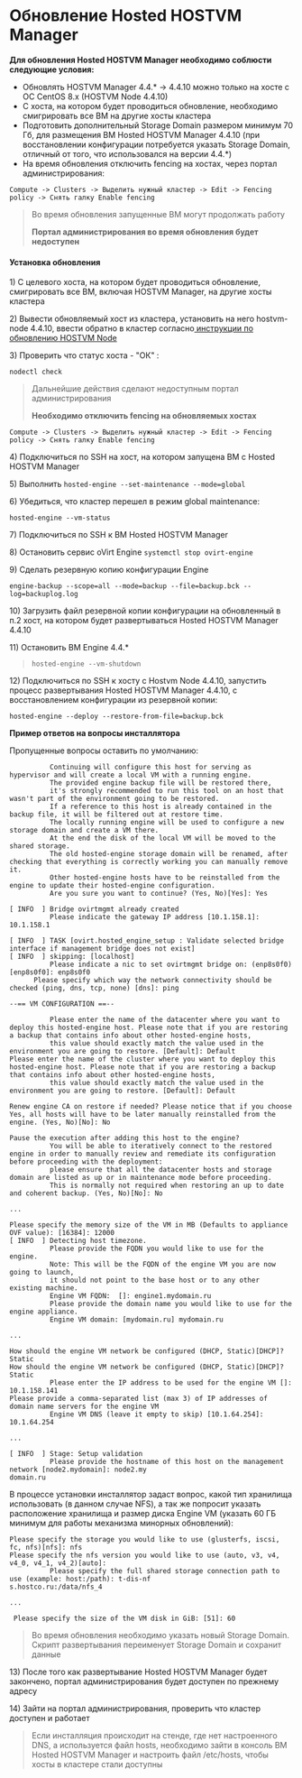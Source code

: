 # Обновление Hosted HOSTVM Manager

**Для обновления Hosted HOSTVM Manager необходимо соблюсти следующие условия:**

* Обновлять HOSTVM Manager 4.4.\* -> 4.4.10 можно только на хосте с ОС CentOS 8.x (HOSTVM Node 4.4.10)
* С хоста, на котором будет проводиться обновление, необходимо смигрировать  все ВМ на другие хосты кластера&#x20;
* Подготовить дополнительный Storage Domain размером минимум 70 Гб, для размещения ВМ Hosted HOSTVM Manager 4.4.10 (при восстановлении конфигурации потребуется указать Storage Domain, отличный от того, что использовался на версии 4.4.\*)
* На время обновления отключить fencing на хостах, через портал администрирования:

`Compute -> Clusters -> Выделить нужный кластер -> Edit -> Fencing policy -> Снять галку Enable fencing`

> Во время обновления запущенные ВМ могут продолжать работу
>
> **Портал администрирования во время обновления будет недоступен**

#### Установка обновления

1\) С целевого хоста, на котором будет проводиться обновление, смигрировать все ВМ, включая HOSTVM Manager, на другие хосты кластера

2\) Вывести обновляемый хост из кластера, установить на него hostvm-node 4.4.10, ввести обратно в кластер согласно[ инструкции по обновлению HOSTVM Node](obnovlenie-hostvm-node.md)

3\) Проверить что статус хоста - "ОК" :

`nodectl check`

> Дальнейшие действия сделают недоступным портал администрирования
>
> **Необходимо отключить fencing на обновляемых хостах**

`Compute -> Clusters -> Выделить нужный кластер -> Edit -> Fencing policy -> Снять галку Enable fencing`

4\) Подключиться по SSH на хост, на котором запущена ВМ с Hosted HOSTVM Manager

5\) Выполнить `hosted-engine --set-maintenance --mode=global`

6\) Убедиться, что кластер перешел в режим global maintenance:

`hosted-engine --vm-status`

7\) Подключиться по SSH к ВМ Hosted HOSTVM Manager

8\) Остановить сервис oVirt Engine `systemctl stop ovirt-engine`

9\) Сделать резервную копию конфигурации Engine

`engine-backup --scope=all --mode=backup --file=backup.bck --log=backuplog.log`

10\) Загрузить файл резервной копии конфигурации на обновленный в п.2 хост, на котором будет развертываться Hosted HOSTVM Manager 4.4.10

11\) Остановить ВМ Engine 4.4.\*

> `hosted-engine --vm-shutdown`

12\) Подключиться по SSH к хосту с Hostvm Node 4.4.10, запустить процесс развертывания Hosted HOSTVM Manager 4.4.10, с восстановлением конфигурации из резервной копии:

`hosted-engine --deploy --restore-from-file=backup.bck`

**Пример ответов на вопросы инсталлятора**

Пропущенные вопросы оставить по умолчанию:

```
          Continuing will configure this host for serving as hypervisor and will create a local VM with a running engine.
          The provided engine backup file will be restored there,
          it's strongly recommended to run this tool on an host that wasn't part of the environment going to be restored.
          If a reference to this host is already contained in the backup file, it will be filtered out at restore time.
          The locally running engine will be used to configure a new storage domain and create a VM there.
          At the end the disk of the local VM will be moved to the shared storage.
          The old hosted-engine storage domain will be renamed, after checking that everything is correctly working you can manually remove it.
          Other hosted-engine hosts have to be reinstalled from the engine to update their hosted-engine configuration.
          Are you sure you want to continue? (Yes, No)[Yes]: Yes
```

```
[ INFO  ] Bridge ovirtmgmt already created
          Please indicate the gateway IP address [10.1.158.1]: 10.1.158.1
```

```
[ INFO  ] TASK [ovirt.hosted_engine_setup : Validate selected bridge interface if management bridge does not exist]
[ INFO  ] skipping: [localhost]
          Please indicate a nic to set ovirtmgmt bridge on: (enp8s0f0) [enp8s0f0]: enp8s0f0
      Please specify which way the network connectivity should be checked (ping, dns, tcp, none) [dns]: ping
```

```
--== VM CONFIGURATION ==--

          Please enter the name of the datacenter where you want to deploy this hosted-engine host. Please note that if you are restoring a backup that contains info about other hosted-engine hosts,
          this value should exactly match the value used in the environment you are going to restore. [Default]: Default
Please enter the name of the cluster where you want to deploy this hosted-engine host. Please note that if you are restoring a backup that contains info about other hosted-engine hosts,
          this value should exactly match the value used in the environment you are going to restore. [Default]: Default

Renew engine CA on restore if needed? Please notice that if you choose Yes, all hosts will have to be later manually reinstalled from the engine. (Yes, No)[No]: No

Pause the execution after adding this host to the engine?
          You will be able to iteratively connect to the restored engine in order to manually review and remediate its configuration before proceeding with the deployment:
          please ensure that all the datacenter hosts and storage domain are listed as up or in maintenance mode before proceeding.
          This is normally not required when restoring an up to date and coherent backup. (Yes, No)[No]: No

...

Please specify the memory size of the VM in MB (Defaults to appliance OVF value): [16384]: 12000
[ INFO  ] Detecting host timezone.
          Please provide the FQDN you would like to use for the engine.
          Note: This will be the FQDN of the engine VM you are now going to launch,
          it should not point to the base host or to any other existing machine.
          Engine VM FQDN:  []: engine1.mydomain.ru
          Please provide the domain name you would like to use for the engine appliance.
          Engine VM domain: [mydomain.ru] mydomain.ru

...

How should the engine VM network be configured (DHCP, Static)[DHCP]? Static
How should the engine VM network be configured (DHCP, Static)[DHCP]? Static
          Please enter the IP address to be used for the engine VM []: 10.1.158.141
Please provide a comma-separated list (max 3) of IP addresses of domain name servers for the engine VM
          Engine VM DNS (leave it empty to skip) [10.1.64.254]: 10.1.64.254

...

[ INFO  ] Stage: Setup validation
          Please provide the hostname of this host on the management network [node2.mydomain]: node2.my
domain.ru
```

В процессе установки инсталлятор задаст вопрос, какой тип хранилища использовать (в данном случае NFS), а так же попросит указать расположение хранилища и размер диска Engine VM (указать 60 ГБ минимум для работы механизма минорных обновлений):

```
Please specify the storage you would like to use (glusterfs, iscsi, fc, nfs)[nfs]: nfs
Please specify the nfs version you would like to use (auto, v3, v4, v4_0, v4_1, v4_2)[auto]: 
          Please specify the full shared storage connection path to use (example: host:/path): t-dis-nf
s.hostco.ru:/data/nfs_4

...

 Please specify the size of the VM disk in GiB: [51]: 60
```

> Во время обновления необходимо указать новый Storage Domain. Скрипт развертывания переименует Storage Domain и сохранит данные

13\) После того как развертывание Hosted HOSTVM Manager будет закончено, портал администрирования будет доступен по прежнему адресу

14\) Зайти на портал администрирования, проверить что кластер доступен и работает

> Если инсталляция происходит на стенде, где нет настроенного DNS, а используется файл hosts, необходимо зайти в консоль ВМ Hosted HOSTVM Manager и настроить файл /etc/hosts, чтобы хосты в кластере стали доступны
